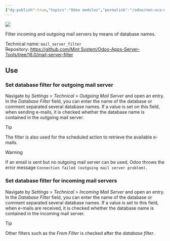 ```yaml
---
{"dg-publish":true,"topics":"Odoo modules","permalink":"/odoo/non-oca-modules/modules/mail-server-filter/","dgPassFrontmatter":true}
---
```



![](https://www.odoo-wiki.org/assets/icon_oms_box-61bea3f9.png)

Filter incoming and outgoing mail servers by means of database names.

Technical name: `mail_server_filter`  
Repository: [https://github.com/Mint System/Odoo-Apps-Server-Tools/tree/16.0/mail-server-filter](https://github.com/Mint-System/Odoo-Apps-Server-Tools/tree/16.0/mail_server_filter)

## Use

### Set database filter for outgoing mail server

Navigate by _Settings > Technical > Outgoing Mail Server_ and open an entry. In the _Database Filter_ field, you can enter the name of the database or comment separated several database names. If a value is set on this field, when sending e-mails, it is checked whether the database name is contained in the outgoing mail server.


> [!TIP] 
> The filter is also used for the scheduled action to retrieve the available e-mails.



> [!WARNING] 
> If an email is sent but no outgoing mail server can be used, Odoo throws the error message `Connection failed (outgoing mail server problem)`.



### Set database filter for incoming mail servers

Navigate by _Settings > Technical > Incoming Mail Server_ and open an entry. In the _Database Filter_ field, you can enter the name of the database or comment separated several database names. If a value is set to this field, when e-mails are received, it is checked whether the database name is contained in the incoming mail server.


> [!TIP] 
> Other filters such as the _From Filter_ is checked after the _database filter_.

